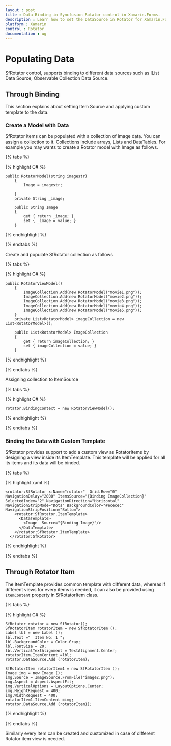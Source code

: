 ```yaml
---
layout : post
title : Data Binding in Syncfusion Rotator control in Xamarin.Forms.
description : Learn how to set the DataSource in Rotator for Xamarin.Forms.
platform : Xamarin
control : Rotator 
documentation : ug
---
```


# Populating Data

SfRotator control, supports binding to different data sources such as IList Data Source, Observable Collection Data Source.

## Through Binding

This section explains about setting Item Source and applying custom template to the data.

### Create a Model with Data

SfRotator items can be populated with a collection of image data. You can assign a collection to it. Collections include arrays, Lists and DataTables. For example you may wants to create a Rotator model with Image as follows.

{% tabs %}

{% highlight C# %}
	
	public RotatorModel(string imagestr)
        {
            Image = imagestr;
           
        }
        private String _image;

        public String Image
        {
            get { return _image; }
            set { _image = value; }
        }       

{% endhighlight %}

{% endtabs %}

Create and populate SfRotator collection as follows

{% tabs %}

{% highlight C# %}

	public RotatorViewModel()
        {
            ImageCollection.Add(new RotatorModel("movie1.png"));
            ImageCollection.Add(new RotatorModel("movie2.png"));
            ImageCollection.Add(new RotatorModel("movie3.png"));
            ImageCollection.Add(new RotatorModel("movie4.png"));
            ImageCollection.Add(new RotatorModel("movie5.png"));
        }
        private List<RotatorModel> imageCollection = new List<RotatorModel>();

        public List<RotatorModel> ImageCollection
        {
            get { return imageCollection; }
            set { imageCollection = value; }
        }


{% endhighlight %}

{% endtabs %}

Assigning collection to ItemSource

{% tabs %}

{% highlight C# %}

 	rotator.BindingContext = new RotatorViewModel();

{% endhighlight %}

{% endtabs %}

### Binding the Data with Custom Template

SfRotator provides support to add a custom view as RotatorItems by designing a view inside its ItemTemplate. This template will be applied for all its items and its data will be binded.

{% tabs %}

{% highlight xaml %}

	<rotator:SfRotator x:Name="rotator"  Grid.Row="0" NavigationDelay="2000" ItemsSource="{Binding ImageCollection}" SelectedIndex="2" NavigationDirection="Horizontal" NavigationStripMode="Dots" BackgroundColor="#ececec" NavigationStripPosition="Bottom">
        <rotator:SfRotator.ItemTemplate>
          <DataTemplate>
            <Image  Source="{Binding Image}"/>
          </DataTemplate>
        </rotator:SfRotator.ItemTemplate>
      </rotator:SfRotator>
	  
{% endhighlight %}

{% endtabs %}

## Through Rotator Item

The ItemTemplate provides common template with different data, whereas if different views for every items is needed, it can also be provided using `ItemContent` property in SfRotatorItem class.

{% tabs %}

{% highlight C# %}

	SfRotator rotator = new SfRotator();	
	SfRotatorItem rotatorItem = new SfRotatorItem ();
	Label lbl = new Label ();
	lbl.Text ="  Item No: 1 ";
	lbl.BackgroundColor = Color.Gray;
	lbl.FontSize = 20;
	lbl.VerticalTextAlignment = TextAlignment.Center;
	rotatorItem.ItemContent =lbl;
	rotator.DataSource.Add (rotatorItem);	

	SfRotatorItem rotatorItem1 = new SfRotatorItem ();
	Image img = new Image ();
	img.Source = ImageSource.FromFile("image2.png");
	img.Aspect = Aspect.AspectFit;
	img.VerticalOptions = LayoutOptions.Center;
	img.HeightRequest = 400;
	img.WidthRequest = 400;
	rotatorItem1.ItemContent =img;
	rotator.DataSource.Add (rotatorItem1);		
	  
{% endhighlight %}

{% endtabs %}

Similarly every item can be created and customized in case of different Rotator item view is needed.
